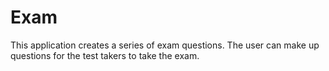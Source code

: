 Exam
====
This application creates a series of exam questions. The user can make up questions for the test takers to take the exam.  
